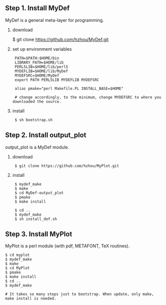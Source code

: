 ## Step 1. Install MyDef

MyDef is a general meta-layer for programming.

1. download

    $ git clone https://github.com/hzhou/MyDef.git

2. set up environment variables

        PATH=$PATH:$HOME/bin
        LIBRARY_PATH=$HOME/lib
        PERL5LIB=$HOME/lib/perl5
        MYDEFLIB=$HOME/lib/MyDef
        MYDEFSRC=$HOME/MyDef
        export PATH PERL5LIB MYDEFLIB MYDEFSRC

        alias pmake="perl Makefile.PL INSTALL_BASE=$HOME"

        # change accordingly, to the minimum, change MYDEFSRC to where you downloaded the source.

3. install

        $ sh bootstrap.sh

## Step 2. Install output_plot

output_plot is a MyDef module.

1. download

        $ git clone https://github.com/hzhou/MyPlot.git

2. install

        $ mydef_make
        $ make
        $ cd MyDef-output_plot
        $ pmake
        $ make install

        $ cd ..
        $ mydef_make
        $ sh install_def.sh

## Step 3. Install MyPlot

MyPlot is a perl module (with pdf, METAFONT, TeX routines).

    $ cd myplot
    $ mydef_make
    $ make
    $ cd MyPlot
    $ pmake
    $ make install
    $ cd ..
    $ mydef_make

    # It takes so many steps just to bootstrap. When update, only make, make install is needed.





